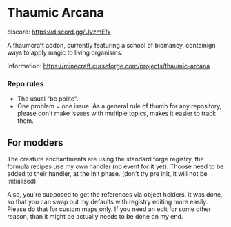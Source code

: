 # Thaumic Arcana

discord: https://discord.gg/UvzmEfx

A thaumcraft addon, currently featuring a school of biomancy, containign ways to apply magic to living organisms.

Information:
https://minecraft.curseforge.com/projects/thaumic-arcana

### Repo rules
* The usual "be polite".
* One problem = one issue. As a general rule of thumb for any repository, please don't make issues with multiple topics, makes it easier to track them.


## For modders

The creature enchantments are using the standard forge registry, the formula recipes use my own handler (no event for it yet). Thoose need to be added to their handler, at the Init phase. (don't try pre init, it will not be initialised)

Also, you're supposed to get the references via object holders. it was done, so that you can swap out my defaults with registry editing more easily. Please do that for custom maps only. If you need an edit for some other reason, than it might be actually needs to be done on my end.
